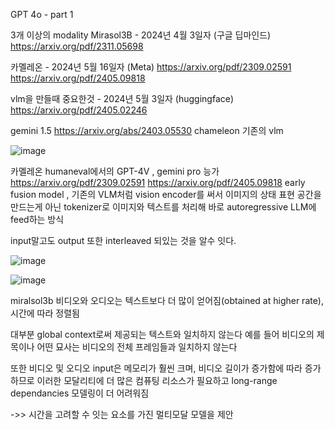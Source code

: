 GPT 4o - part 1

3개 이상의 modality Mirasol3B - 2024년 4월 3일자 (구글 딥마인드)
https://arxiv.org/pdf/2311.05698

카멜레온 - 2024년 5월 16일자 (Meta)
https://arxiv.org/pdf/2309.02591 https://arxiv.org/pdf/2405.09818

vlm을 만들때 중요한것 - 2024년 5월 3일자 (huggingface)
https://arxiv.org/pdf/2405.02246

gemini 1.5 https://arxiv.org/abs/2403.05530
chameleon
기존의 vlm

![image](https://github.com/jinuk0211/ai_paper_review/assets/150532431/68bdf539-8118-4957-a3fe-48174c158afb)

카멜레온
humaneval에서의 GPT-4V , gemini pro 능가
https://arxiv.org/pdf/2309.02591
https://arxiv.org/pdf/2405.09818
early fusion model , 기존의 VLM처럼 vision encoder를 써서 이미지의 상태 표현 공간을 만드는게 아닌 tokenizer로 이미지와 텍스트를 처리해 바로 autoregressive LLM에 feed하는 방식

input말고도 output 또한 interleaved 되있는 것을 알수 잇다.

![image](https://github.com/jinuk0211/ai_paper_review/assets/150532431/27c49fc7-d39a-4b4d-bd98-92fd0c4d4995)

![image](https://github.com/jinuk0211/ai_paper_review/assets/150532431/469001cd-f8d2-4353-a701-baff26cfff43)

miralsol3b
비디오와 오디오는 텍스트보다 더 많이 얻어짐(obtained at higher rate), 시간에 따라 정렬됨

대부분 global context로써 제공되는 텍스트와 일치하지 않는다
예를 들어 비디오의 제목이나 어떤 묘사는 비디오의 전체 프레임들과 일치하지 않는다

또한 비디오 및 오디오 input은 메모리가 훨씬 크며, 비디오 길이가 증가함에 따라 증가하므로 이러한 모달리티에 더 많은 컴퓨팅 리소스가 필요하고 long-range dependancies 모델링이 더 어려워짐

->> 시간을 고려할 수 잇는 요소를 가진 멀티모달 모델을 제안
